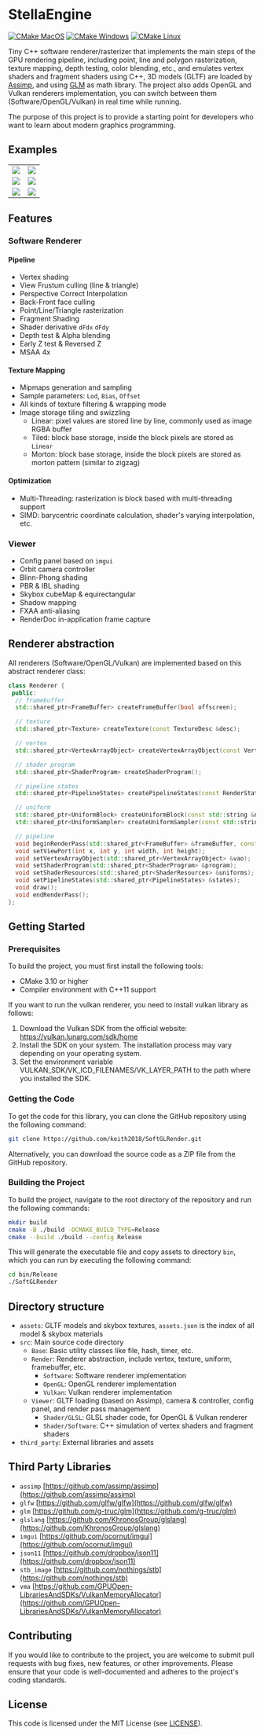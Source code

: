 # StellaEngine

[![CMake MacOS](https://github.com/keith2018/SoftGLRender/actions/workflows/cmake_macos.yml/badge.svg)](https://github.com/keith2018/SoftGLRender/actions/workflows/cmake_macos.yml)
[![CMake Windows](https://github.com/keith2018/SoftGLRender/actions/workflows/cmake_windows.yml/badge.svg)](https://github.com/keith2018/SoftGLRender/actions/workflows/cmake_windows.yml)
[![CMake Linux](https://github.com/keith2018/SoftGLRender/actions/workflows/cmake_linux.yml/badge.svg)](https://github.com/keith2018/SoftGLRender/actions/workflows/cmake_linux.yml)

Tiny C++ software renderer/rasterizer that implements the main steps of the GPU rendering pipeline, including point,
line and polygon rasterization, texture mapping, depth testing, color blending, etc., and emulates vertex shaders and
fragment shaders using C++, 3D models (GLTF) are loaded
by [Assimp](https://github.com/assimp/assimp), and using [GLM](https://github.com/g-truc/glm) as math library. The
project also adds OpenGL and Vulkan renderers implementation, you can switch between them (Software/OpenGL/Vulkan) in
real time while running.

The purpose of this project is to provide a starting point for developers who want to learn about modern graphics
programming.

## Examples

|                             |                              |
| --------------------------- | ---------------------------- |
| ![](screenshot/boombox.png)   | ![](screenshot/robot.png)      |
| ![](screenshot/helmet.png)    | ![](screenshot/glasstable.png) |
| ![](screenshot/brickwall.png) | ![](screenshot/cube.png)       |

## Features

### Software Renderer

#### Pipeline

- Vertex shading
- View Frustum culling (line & triangle)
- Perspective Correct Interpolation
- Back-Front face culling
- Point/Line/Triangle rasterization
- Fragment Shading
- Shader derivative `dFdx` `dFdy`
- Depth test & Alpha blending
- Early Z test & Reversed Z
- MSAA 4x

#### Texture Mapping

- Mipmaps generation and sampling
- Sample parameters: `Lod`, `Bias`, `Offset`
- All kinds of texture filtering & wrapping mode
- Image storage tiling and swizzling
  - Linear: pixel values are stored line by line, commonly used as image RGBA buffer
  - Tiled: block base storage, inside the block pixels are stored as `Linear`
  - Morton: block base storage, inside the block pixels are stored as morton pattern (similar to zigzag)

#### Optimization

- Multi-Threading: rasterization is block based with multi-threading support
- SIMD: barycentric coordinate calculation, shader's varying interpolation, etc.

### Viewer

- Config panel based on `imgui`
- Orbit camera controller
- Blinn-Phong shading
- PBR & IBL shading
- Skybox cubeMap & equirectangular
- Shadow mapping
- FXAA anti-aliasing
- RenderDoc in-application frame capture

## Renderer abstraction

All renderers (Software/OpenGL/Vulkan) are implemented based on this abstract renderer class:

```cpp
class Renderer {
 public:
  // framebuffer
  std::shared_ptr<FrameBuffer> createFrameBuffer(bool offscreen);

  // texture
  std::shared_ptr<Texture> createTexture(const TextureDesc &desc);

  // vertex
  std::shared_ptr<VertexArrayObject> createVertexArrayObject(const VertexArray &vertexArray);

  // shader program
  std::shared_ptr<ShaderProgram> createShaderProgram();

  // pipeline states
  std::shared_ptr<PipelineStates> createPipelineStates(const RenderStates &renderStates);

  // uniform
  std::shared_ptr<UniformBlock> createUniformBlock(const std::string &name, int size);
  std::shared_ptr<UniformSampler> createUniformSampler(const std::string &name, const TextureDesc &desc);

  // pipeline
  void beginRenderPass(std::shared_ptr<FrameBuffer> &frameBuffer, const ClearStates &states);
  void setViewPort(int x, int y, int width, int height);
  void setVertexArrayObject(std::shared_ptr<VertexArrayObject> &vao);
  void setShaderProgram(std::shared_ptr<ShaderProgram> &program);
  void setShaderResources(std::shared_ptr<ShaderResources> &uniforms);
  void setPipelineStates(std::shared_ptr<PipelineStates> &states);
  void draw();
  void endRenderPass();
};
```

## Getting Started

### Prerequisites

To build the project, you must first install the following tools:

- CMake 3.10 or higher
- Compiler environment with C++11 support

If you want to run the vulkan renderer, you need to install vulkan library as follows:

1. Download the Vulkan SDK from the official website: https://vulkan.lunarg.com/sdk/home
2. Install the SDK on your system. The installation process may vary depending on your operating system.
3. Set the environment variable VULKAN_SDK/VK_ICD_FILENAMES/VK_LAYER_PATH to the path where you installed the SDK.

### Getting the Code

To get the code for this library, you can clone the GitHub repository using the following command:

```bash
git clone https://github.com/keith2018/SoftGLRender.git
```

Alternatively, you can download the source code as a ZIP file from the GitHub repository.

### Building the Project

To build the project, navigate to the root directory of the repository and run the following commands:

```bash
mkdir build
cmake -B ./build -DCMAKE_BUILD_TYPE=Release
cmake --build ./build --config Release
```

This will generate the executable file and copy assets to directory `bin`, which you can run by executing the following
command:

```bash
cd bin/Release
./SoftGLRender
```

## Directory structure

- `assets`: GLTF models and skybox textures, `assets.json` is the index of all model & skybox materials
- `src`: Main source code directory
  - `Base`: Basic utility classes like file, hash, timer, etc.
  - `Render`: Renderer abstraction, include vertex, texture, uniform, framebuffer, etc.
    - `Software`: Software renderer implementation
    - `OpenGL`: OpenGL renderer implementation
    - `Vulkan`: Vulkan renderer implementation
  - `Viewer`: GLTF loading (based on Assimp), camera & controller, config panel, and render pass management
    - `Shader/GLSL`: GLSL shader code, for OpenGL & Vulkan renderer
    - `Shader/Software`: C++ simulation of vertex shaders and fragment shaders
- `third_party`: External libraries and assets

## Third Party Libraries

- `assimp` [https://github.com/assimp/assimp](https://github.com/assimp/assimp)
- `glfw` [https://github.com/glfw/glfw](https://github.com/glfw/glfw)
- `glm` [https://github.com/g-truc/glm](https://github.com/g-truc/glm)
- `glslang` [https://github.com/KhronosGroup/glslang](https://github.com/KhronosGroup/glslang)
- `imgui` [https://github.com/ocornut/imgui](https://github.com/ocornut/imgui)
- `json11` [https://github.com/dropbox/json11](https://github.com/dropbox/json11)
- `stb_image` [https://github.com/nothings/stb](https://github.com/nothings/stb)
- `vma` [https://github.com/GPUOpen-LibrariesAndSDKs/VulkanMemoryAllocator](https://github.com/GPUOpen-LibrariesAndSDKs/VulkanMemoryAllocator)

## Contributing

If you would like to contribute to the project, you are welcome to submit pull requests with bug fixes, new features, or
other improvements. Please ensure that your code is well-documented and adheres to the project's coding standards.

## License

This code is licensed under the MIT License (see [LICENSE](LICENSE)).

